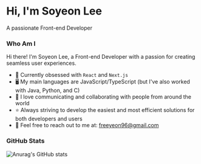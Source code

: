 # Hi, I'm Soyeon Lee
A passionate Front-end Developer

### Who Am I
Hi there! I'm Soyeon Lee, a Front-end Developer with a passion for creating seamless user experiences.

- 🌱 Currently obsessed with `React` and `Next.js`
- 🖥️ My main languages are JavaScript/TypeScript (but I've also worked with Java, Python, and C)
- 🌈 I love communicating and collaborating with people from around the world
- ⭐ Always striving to develop the easiest and most efficient solutions for both developers and users
- 📧 Feel free to reach out to me at: freeyeon96@gmail.com

### GitHub Stats
![Anurag's GitHub stats](https://github-readme-stats.vercel.app/api?username=call203&show_icons=true&theme=transparent)
